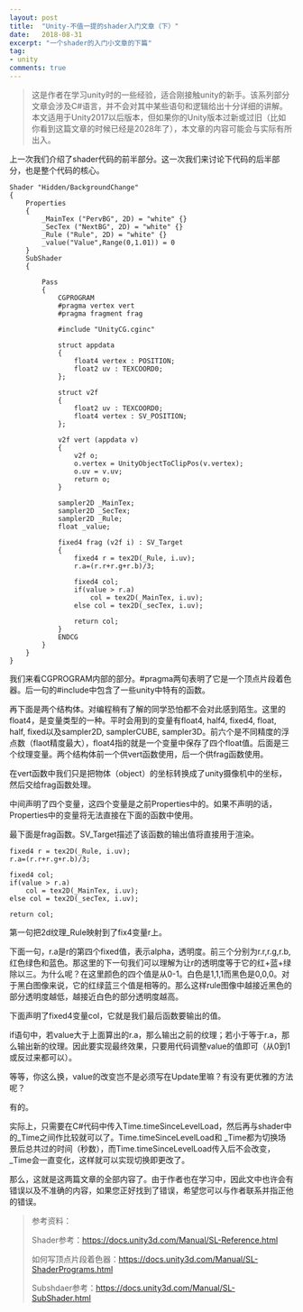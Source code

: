 ```yaml
---
layout: post
title:  "Unity-不值一提的shader入门文章（下）"
date:   2018-08-31
excerpt: "一个shader的入门小文章的下篇"
tag:
- unity
comments: true
---
```


> 这是作者在学习unity时的一些经验，适合刚接触unity的新手。该系列部分文章会涉及C#语言，并不会对其中某些语句和逻辑给出十分详细的讲解。 本文适用于Unity2017以后版本，但如果你的Unity版本过新或过旧（比如你看到这篇文章的时候已经是2028年了），本文章的内容可能会与实际有所出入。

上一次我们介绍了shader代码的前半部分。这一次我们来讨论下代码的后半部分，也是整个代码的核心。
```
Shader "Hidden/BackgroundChange"
{
	Properties
	{
		_MainTex ("PervBG", 2D) = "white" {}
		_SecTex ("NextBG", 2D) = "white" {}
		_Rule ("Rule", 2D) = "white" {}
		_value("Value",Range(0,1.01)) = 0
	}
	SubShader
	{

		Pass
		{
			CGPROGRAM
			#pragma vertex vert
			#pragma fragment frag
			
			#include "UnityCG.cginc"

			struct appdata
			{
				float4 vertex : POSITION;
				float2 uv : TEXCOORD0;
			};

			struct v2f
			{
				float2 uv : TEXCOORD0;
				float4 vertex : SV_POSITION;
			};

			v2f vert (appdata v)
			{
				v2f o;
				o.vertex = UnityObjectToClipPos(v.vertex);
				o.uv = v.uv;
				return o;
			}
			
			sampler2D _MainTex;
			sampler2D _SecTex;
			sampler2D _Rule;
			float _value;
			
			fixed4 frag (v2f i) : SV_Target
			{
			    fixed4 r = tex2D(_Rule, i.uv);
			    r.a=(r.r+r.g+r.b)/3;
			
			    fixed4 col;
			    if(value > r.a)
			        col = tex2D(_MainTex, i.uv);
			    else col = tex2D(_secTex, i.uv);
			
			    return col;
			}
			ENDCG
		}
	}
}
```
我们来看CGPROGRAM内部的部分。#pragma两句表明了它是一个顶点片段着色器。后一句的#include中包含了一些unity中特有的函数。

再下面是两个结构体。对编程稍有了解的同学恐怕都不会对此感到陌生。这里的float4，是变量类型的一种。平时会用到的变量有float4, half4, fixed4, float, half, fixed以及sampler2D,  samplerCUBE, sampler3D。前六个是不同精度的浮点数（flaot精度最大），float4指的就是一个变量中保存了四个float值。后面是三个纹理变量。两个结构体前一个供vert函数使用，后一个供frag函数使用。

在vert函数中我们只是把物体（object）的坐标转换成了unity摄像机中的坐标，然后交给frag函数处理。

中间声明了四个变量，这四个变量是之前Properties中的。如果不声明的话，Properties中的变量将无法直接在下面的函数中使用。

最下面是frag函数。SV_Target描述了该函数的输出值将直接用于渲染。
```
fixed4 r = tex2D(_Rule, i.uv);
r.a=(r.r+r.g+r.b)/3;
			
fixed4 col;
if(value > r.a)
	col = tex2D(_MainTex, i.uv);
else col = tex2D(_secTex, i.uv);
			
return col;
```
第一句把2d纹理_Rule映射到了fix4变量r上。

下面一句，r.a是r的第四个fixed值，表示alpha，透明度。前三个分别为r.r,r.g,r.b,红色绿色和蓝色。那这里的下一句我们可以理解为让r的透明度等于它的红+蓝+绿除以三。为什么呢？在这里颜色的四个值是从0-1。白色是1,1,1而黑色是0,0,0。对于黑白图像来说，它的红绿蓝三个值是相等的。那么这样rule图像中越接近黑色的部分透明度越低，越接近白色的部分透明度越高。

下面声明了fixed4变量col，它就是我们最后函数要输出的值。

if语句中，若value大于上面算出的r.a，那么输出之前的纹理；若小于等于r.a，那么输出新的纹理。因此要实现最终效果，只要用代码调整value的值即可（从0到1或反过来都可以）。

等等，你这么换，value的改变岂不是必须写在Update里嘛？有没有更优雅的方法呢？

有的。

实际上，只需要在C#代码中传入Time.timeSinceLevelLoad，然后再与shader中的_Time之间作比较就可以了。Time.timeSinceLevelLoad和 _Time都为切换场景后总共过的时间（秒数），而Time.timeSinceLevelLoad传入后不会改变，
_Time会一直变化，这样就可以实现切换即更改了。

那么，这就是这两篇文章的全部内容了。由于作者也在学习中，因此文中也许会有错误以及不准确的内容，如果您正好找到了错误，希望您可以与作者联系并指正他的错误。

> 参考资料：
>
> Shader参考：https://docs.unity3d.com/Manual/SL-Reference.html
>
> 如何写顶点片段着色器：https://docs.unity3d.com/Manual/SL-ShaderPrograms.html
>
> Subshdaer参考：https://docs.unity3d.com/Manual/SL-SubShader.html